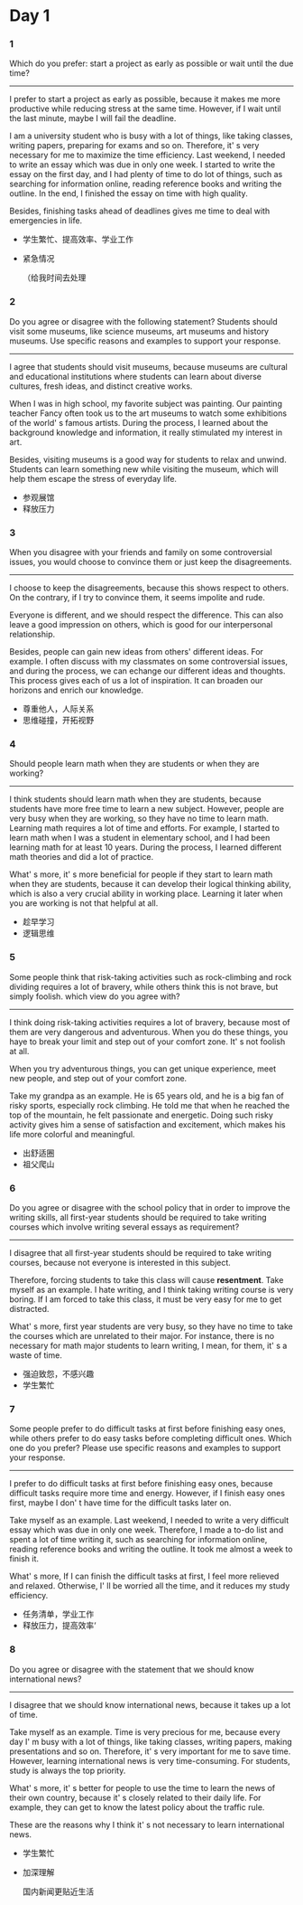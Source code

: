 # Day 1

### 1

Which do you prefer: start a project as early as possible or wait until the due time?

---

I prefer to start a project as early as possible, because it makes me more productive while reducing stress at the same time. However, if I wait until the last minute, maybe I will fail the deadline.

I am a university student who is busy with a lot of things, like taking classes, writing papers, preparing for exams and so on. Therefore, it' s very necessary for me to maximize the time efficiency. Last weekend, I needed to write an essay which was due in only one week. I started to write the essay on the first day, and I had plenty of time to do lot of things, such as searching for information online, reading reference books and writing the outline. In the end, I finished the essay on time with high quality.

Besides, finishing tasks ahead of deadlines gives me time to deal with emergencies in life.

- 学生繁忙、提高效率、学业工作

- 紧急情况

  （给我时间去处理

### 2

Do you agree or disagree with the following statement? Students should visit some museums, like science museums, art museums and history museums. Use specific reasons and examples to support your response.

---

I agree that students should visit museums, because museums are cultural and educational institutions where students can learn about diverse cultures, fresh ideas, and distinct creative works.

When I was in high school, my favorite subject was painting. Our painting teacher Fancy often took us to the art museums to watch some exhibitions of the world' s famous artists. During the process, I learned about the background knowledge and information, it really stimulated my interest in art.

Besides, visiting museums is a good way for students to relax and unwind. Students can learn something new while visiting the museum, which will help them escape the stress of everyday life.

- 参观展馆
- 释放压力

### 3

When you disagree with your friends and family on some controversial issues, you would choose to convince them or just keep the disagreements.

---

I choose to keep the disagreements, because this shows respect to others. On the contrary, if I try to convince them, it seems impolite and rude.

Everyone is different, and we should respect the difference. This can also leave a good impression on others, which is good for our interpersonal relationship.

Besides, people can gain new ideas from others' different ideas. For example. I often discuss with my classmates on some controversial issues, and during the process, we can echange our different ideas and thoughts. This process gives each of us a lot of inspiration. It can broaden our horizons and enrich our knowledge.

- 尊重他人，人际关系
- 思维碰撞，开拓视野

### 4

Should people learn math when they are students or when they are working?

---

I think students should learn math when they are students, because students have more free time to learn a new subject. However, people are very busy when they are working, so they have no time to learn math. Learning math requires a lot of time and efforts. For example, I started to learn math when I was a student in elementary school, and I had been learning math for at least 10 years. During the process, I learned different math theories and did a lot of practice.

What' s more, it' s more beneficial for people if they start to learn math when they are students, because it can develop their logical thinking ability, which is also a very crucial ability in working place. Learning it later when you are working is not that helpful at all.

- 趁早学习
- 逻辑思维

### 5

Some people think that risk-taking activities such as rock-climbing and rock dividing requires a lot of bravery, while others think this is not brave, but simply foolish. which view do you agree with?

---

I think doing risk-taking activities requires a lot of bravery, because most of them are very dangerous and adventurous. When you do these things, you haye to break your limit and step out of your comfort zone. It' s not foolish at all.

When you try adventurous things, you can get unique experience, meet new people, and step out of your comfort zone.

Take my grandpa as an example. He is 65 years old, and he is a big fan of risky sports, especially rock climbing. He told me that when he reached the top of the mountain, he felt passionate and energetic. Doing such risky activity gives him a sense of satisfaction and excitement, which makes his life more colorful and meaningful.

- 出舒适圈
- 祖父爬山

### 6

Do you agree or disagree with the school policy that in order to improve the writing skills, all first-year students should be required to take writing courses which involve writing several essays as requirement?

---

I disagree that all first-year students should be required to take writing courses, because not everyone is interested in this subject.

Therefore, forcing students to take this class will cause **resentment**. Take myself as an example. I hate writing, and I think taking writing course is very boring. If I am forced to take this class, it must be very easy for me to get distracted.

What' s more, first year students are very busy, so they have no time to take the courses which are unrelated to their major. For instance, there is no necessary for math major students to learn writing, I mean, for them, it' s a waste of time.

- 强迫致怨，不感兴趣
- 学生繁忙

### 7

Some people prefer to do difficult tasks at first before finishing easy ones, while others prefer to do easy tasks before completing difficult ones. Which one do you prefer? Please use specific reasons and examples to support your response.

---

I prefer to do difficult tasks at first before finishing easy ones, because difficult tasks require more time and energy. However, if I finish easy ones first, maybe I don' t have time for the difficult tasks later on.

Take myself as an example. Last weekend, I needed to write a very difficult essay which was due in only one week. Therefore, I made a to-do list and spent a lot of time writing it, such as searching for information online, reading reference books and writing the outline. It took me almost a week to finish it.

What' s more, If I can finish the difficult tasks at first, I feel more relieved and relaxed. Otherwise, I' ll be worried all the time, and it reduces my study efficiency.

- 任务清单，学业工作
- 释放压力，提高效率‘

### 8

Do you agree or disagree with the statement that we should know international news?

---

I disagree that we should know international news, because it takes up a lot of time.

Take myself as an example. Time is very precious for me, because every day I' m busy with a lot of things, like taking classes, writing papers, making presentations and so on. Therefore, it' s very important for me to save time. However, learning international news is very time-consuming. For students, study is always the top priority.

What' s more, it' s better for people to use the time to learn the news of their own country, because it' s closely related to their daily life. For example, they can get to know the latest policy about the traffic rule.

These are the reasons why I think it' s not necessary to learn international news.

- 学生繁忙
- 加深理解

  国内新闻更贴近生活
